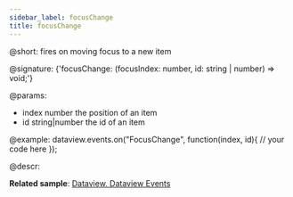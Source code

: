 ```yaml
---
sidebar_label: focusChange
title: focusChange
---          
```


@short: fires on moving focus to a new item

@signature: {'focusChange: (focusIndex: number, id: string | number) => void;'}

@params:
- index 	number 				the position of an item
- id 		string|number 		the id of an item

@example:
dataview.events.on("FocusChange", function(index, id){
    // your code here
});

@descr:

**Related sample**: [Dataview. Dataview Events](https://snippet.dhtmlx.com/2d74uyoh)
